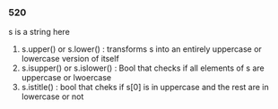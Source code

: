 ### 520
s is a string here
1. s.upper() or s.lower() : transforms s into an entirely uppercase or lowercase version of itself
2. s.isupper() or s.islower() : Bool that checks if all elements of s are uppercase or lwoercase
3. s.istitle() : bool that cheks if s[0] is in uppercase and the rest are in lowercase or not
